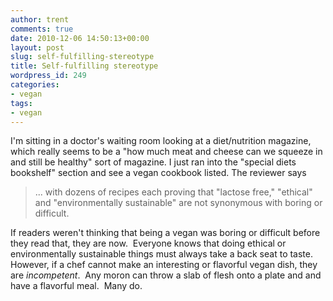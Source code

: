 ```yaml
---
author: trent
comments: true
date: 2010-12-06 14:50:13+00:00
layout: post
slug: self-fulfilling-stereotype
title: Self-fulfilling stereotype
wordpress_id: 249
categories:
- vegan
tags:
- vegan
---
```


I'm sitting in a doctor's waiting room looking at a diet/nutrition magazine, which really seems to be a "how much meat and cheese can we squeeze in and still be healthy" sort of magazine.  I just ran into the "special diets bookshelf" section and see a vegan cookbook listed.  The reviewer says


<blockquote>... with dozens of recipes each proving that "lactose free," "ethical" and "environmentally sustainable" are not synonymous with boring or difficult.</blockquote>


If readers weren't thinking that being a vegan was boring or difficult before they read that, they are now.  Everyone knows that doing ethical or environmentally sustainable things must always take a back seat to taste.  However, if a chef cannot make an interesting or flavorful vegan dish, they are _incompetent_.  Any moron can throw a slab of flesh onto a plate and and have a flavorful meal.  Many do.
